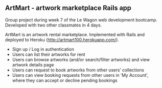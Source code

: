 
ArtMart - artwork marketplace Rails app
---

Group project during week 7 of the Le Wagon web development bootcamp. Developed with two other classmates in 4 days.

ArtMart is an artwork rental marketplace. Implemented with Rails and deployed to Heroku (http://artmart100.herokuapp.com/).

- Sign up / Log in authentication
- Users can list their artworks for rent
- Users can browse artworks (and/or search/filter artworks) and view artwork details page
- Users can request to book artworks from other users' collections
- Users can view booking requests from other users in 'My Account', where they can accept or decline pending bookings
